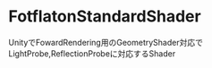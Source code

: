 # FotflatonStandardShader
UnityでFowardRendering用のGeometryShader対応でLightProbe,ReflectionProbeに対応するShader
